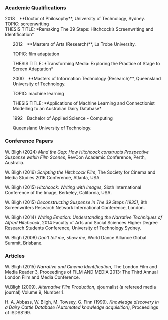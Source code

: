 
### Academic Qualifications

<p style="margin-left: 25px; margin: 0px; padding: 0px;">2018&emsp;**Doctor of Philosophy**, University of Technology, Sydney.</p>
<p style="margin-left: 25px; margin: 0px; padding: 0px;">TOPIC: screenwriting</p>
<p style="margin-left: 25px; margin: 0px; padding: 0px;">THESIS TITLE: *Remaking The 39 Steps: Hitchcock’s Screenwriting and Identification*</p>

<p style="margin-left: 25px;">2012&emsp;**Masters of Arts (Research)**, La Trobe University.</p>
<p style="margin-left: 25px; margin-top: 0px;">TOPIC: film adaptation</p>
<p style="margin-left: 25px; margin-top: 0px;">THESIS TITLE: *Transforming Media: Exploring the Practice of Stage to Screen Adaptation*</p>

<p style="margin-left: 25px;">2000&emsp;**Masters of Information Technology (Research)**, Queensland University of Technology.</p>
<p style="margin-left: 25px; margin-top: 0px;">TOPIC: machine learning</p>
<p style="margin-left: 25px; margin-top: 0px;">THESIS TITLE: *Applications of Machine Learning and Connectionist Modelling to an Australian Dairy Database*</p>

<p style="margin-left: 25px;">1992&emsp;Bachelor of Applied Science - Computing</p>
<p style="margin-left: 25px; margin-top: 0px;">Queensland University of Technology.</p>

### Conference Papers

W. Bligh (2024) *Mind the Gap: How Hitchcock constructs Prospective Suspense within Film Scenes*, RevCon Academic Conference, Perth, Australia.

W. Bligh (2016) *Scripting the Hitchcock Film*, The Society for Cinema and Media Studies 2016 Conference, Atlanta, USA.

W. Bligh (2015) *Hitchcock: Writing with Images*, Sixth International Conference of the Image, Berkeley, California, USA.

W. Bligh (2015) *Deconstructing Suspense in The 39 Steps (1935)*, 8th Screenwriters Research Network International Conference, London.

W. Bligh (2014) *Writing Emotion: Understanding the Narrative Techniques of Alfred Hitchcock*, 2014 Faculty of Arts and Social Sciences Higher Degree Research Students Conference, University of Technology Sydney.

W. Bligh (2008) *Don’t tell me, show me*, World Dance Alliance Global Summit, Brisbane.


### Articles

W. Bligh (2015) *Narrative and Cinema Identification*, The London Film and Media Reader 3, Proceedings of FILM AND MEDIA 2013: The Third Annual London Film and Media Conference.

W.Bligh (2009). *Alternative Film Production*, ejournalist (a refereed media journal) Volume 9, Number 1.

H. A. Abbass, W. Bligh, M. Towsey, G. Finn (1999). *Knowledge discovery in a Dairy Cattle Database (Automated knowledge acquisition)*, Proceedings of ISDSS’99.
